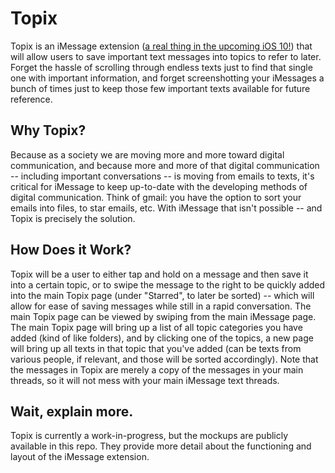 # Topix

Topix is an iMessage extension ([a real thing in the upcoming iOS 10!](https://developer.apple.com/imessage/)) that will allow users to save important text messages into topics to refer to later. Forget the hassle of scrolling through endless texts just to find that single one with important information, and forget screenshotting your iMessages a bunch of times just to keep those few important texts available for future reference.

## Why Topix?

Because as a society we are moving more and more toward digital communication, and because more and more of that digital communication -- including important conversations -- is moving from emails to texts, it's critical for iMessage to keep up-to-date with the developing methods of digital communication. Think of gmail: you have the option to sort your emails into files, to star emails, etc. With iMessage that isn't possible -- and Topix is precisely the solution.

## How Does it Work?

 Topix will be a user to either tap and hold on a message and then save it into a certain topic, or to swipe the message to the right to be quickly added into the main Topix page (under "Starred", to later be sorted) -- which will allow for ease of saving messages while still in a rapid conversation. The main Topix page can be viewed by swiping from the main iMessage page. The main Topix page will bring up a list of all topic categories you have added (kind of like folders), and by clicking one of the topics, a new page will bring up all texts in that topic that you've added (can be texts from various people, if relevant, and those will be sorted accordingly). Note that the messages in Topix are merely a copy of the messages in your main threads, so it will not mess with your main iMessage text threads. 

## Wait, explain more. 

Topix is currently a work-in-progress, but the mockups are publicly available in this repo. They provide more detail about the functioning and layout of the iMessage extension.
